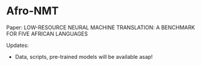 # Afro-NMT

Paper: LOW-RESOURCE NEURAL MACHINE TRANSLATION: A BENCHMARK  FOR FIVE AFRICAN LANGUAGES


Updates:
  - Data, scripts, pre-trained models will be available asap!

